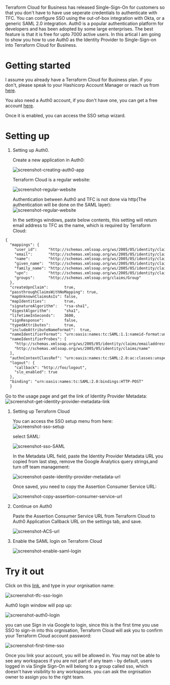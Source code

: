 
Terraform Cloud for Business has released Single-Sign-On for customers so that you don't have to have use seperate credentials to authenticate with TFC. You can configure SSO using the out-of-box integration with Okta, or a generic SAML 2.0 integration. Auth0 is a popular authentication platform for developers and has been adopted by some large enterprises. The best feature is that it is free for upto 7000 active users. In this artical I am going to show you how to use Auth0 as the Identity Provider to Single-Sign-on into Terraform Cloud for Business.

# Getting started

I assume you already have a Terraform Cloud for Business plan. if you don't, please speak to your Hashicorp Account Manager or reach us from [here](https://www.hashicorp.com/contact-sales).

You also need a Auth0 account, if you don't have one, you can get a free account [here](https://auth0.com/signup).

Once it is enabled, you can access the SSO setup wizard.

# Setting up

1. Setting up Auth0.
   
   Create a new application in Auth0:

   ![screenshot-creating-auth0-app](screenshot-creating-auth0-app.png)

   Terraform Cloud is a regular website:

      ![screenshot-regular-website](screenshot-regular-website.png)
   
   Authentication between Auth0 and TFC is not done via http(The authentication will be done on the SAML layer):
      ![screenshot-regular-website](screenshot-no-token-endpoint-auth.png)

   In the settings windows, paste below contents, this setting will return email address to TFC as the name, which is required by Terraform Cloud:
```xml
{
  "mappings": {
    "user_id":     "http://schemas.xmlsoap.org/ws/2005/05/identity/claims/nameidentifier",
    "email":       "http://schemas.xmlsoap.org/ws/2005/05/identity/claims/emailaddress",
    "name":        "http://schemas.xmlsoap.org/ws/2005/05/identity/claims/name",
    "given_name":  "http://schemas.xmlsoap.org/ws/2005/05/identity/claims/givenname",
    "family_name": "http://schemas.xmlsoap.org/ws/2005/05/identity/claims/surname",
    "upn":         "http://schemas.xmlsoap.org/ws/2005/05/identity/claims/upn",
    "groups":      "http://schemas.xmlsoap.org/claims/Group"
  },
  "createUpnClaim":       true,
  "passthroughClaimsWithNoMapping": true,
  "mapUnknownClaimsAsIs": false,
  "mapIdentities":        true,
  "signatureAlgorithm":   "rsa-sha1",
  "digestAlgorithm":      "sha1",
  "lifetimeInSeconds":    3600,
  "signResponse":         false,
  "typedAttributes":      true,
  "includeAttributeNameFormat":  true,
  "nameIdentifierFormat": "urn:oasis:names:tc:SAML:1.1:nameid-format:unspecified",
  "nameIdentifierProbes": [
    "http://schemas.xmlsoap.org/ws/2005/05/identity/claims/emailaddress",
    "http://schemas.xmlsoap.org/ws/2005/05/identity/claims/name"
  ],
  "authnContextClassRef": "urn:oasis:names:tc:SAML:2.0:ac:classes:unspecified",
  "logout": {
    "callback": "http://foo/logout",
    "slo_enabled": true
  },
  "binding": "urn:oasis:names:tc:SAML:2.0:bindings:HTTP-POST"
  }
```

  Go to the usage page and get the link of Identity Provider Metadata:
      ![screenshot-get-identity-provider-metadata-link](https://github.com/ausmartway/sso-to-tfc-via-auth0/raw/master/screenshots/screenshot-get-identity-provider-metadata-link.png)
  
1. Setting up Terraform Cloud
   
   You can access the SSO setup menu from here:
   ![screenshot-sso-setup](screenshot-sso-setup.png)

   select SAML:

   ![screenshot-sso-SAML](screenshot-sso-SAML.png)

   In the Metadata URL field, paste the Identity Provider Metadata URL you copied from last step, remove the Google Analytics query strings,and turn off team management:
   
   ![screenshot-paste-identity-provider-metadata-url](screenshot-paste-identity-provider-metadata-url.png)

   Once saved, you need to copy the Assertion Consumer Service URL:
   
   ![screenshot-copy-assertion-consumer-service-url](screenshot-copy-assertion-consumer-service-url.png)

2. Continue on Auth0

   Paste the Assertion Consumer Service URL from Terraform Cloud to Auth0 Application Callback URL on the settings tab, and save.

   ![screenshot-ACS-url](screenshot-ACS-url.png)

3. Enable the SAML login on Terraform Cloud
   
   ![screenshot-enable-saml-login](screenshot-enable-saml-login.png)

# Try it out
 
   Click on this [link](https://app.terraform.io/sso/sign-in), and type in your orgnisation name:

   ![screenshot-tfc-sso-login](screenshot-tfc-sso-login.png)

   Auth0 login window will pop up:

   ![screenshot-auth0-login](screenshot-auth0-login.png)

   you can use Sign in via Google to login, since this is the first time you use SSO to sign-in into this orgnisation, Terraform Cloud will ask you to confirm your Terraform Cloud account password:

   ![screenshot-first-time-sso](screenshot-first-time-sso.png)

   Once you link your account, you will be allowed in. You may not be able to see any workspaces if you are not part of any team - by default, users logged in via Single Sign-On will belong to a group called sso, which doesn't have visibility to any workspaces. you can ask the orgnisation owner to assign you to the right team.
   





